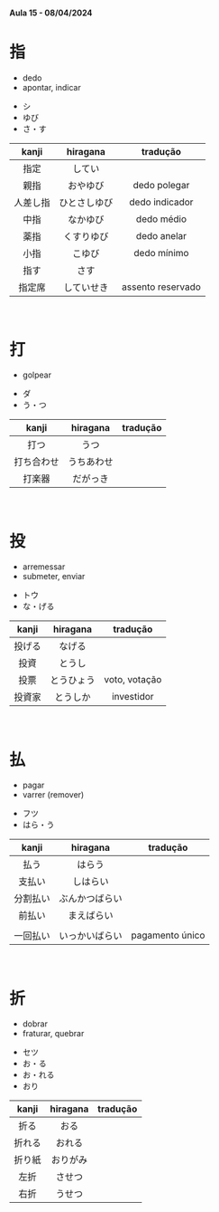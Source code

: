 #### Aula 15 - 08/04/2024


# 指
<ul><li>dedo</li><li>apontar, indicar</li></ul>

<ul><li>シ</li><li>ゆび</li><li>さ・す</li></ul>

| kanji | hiragana | tradução |
|:---:|:---:|:---:|
| 指定 | してい |  |
| 親指 | おやゆび | dedo polegar |
| 人差し指 | ひとさしゆび | dedo indicador |
| 中指 | なかゆび | dedo médio |
| 薬指 | くすりゆび | dedo anelar |
| 小指 | こゆび | dedo mínimo |
| 指す | さす |  |
| 指定席 | していせき | assento reservado |


<br>


# 打
- golpear

<ul><li>ダ</li><li>う・つ</li></ul>

| kanji | hiragana | tradução |
|:---:|:---:|:---:|
| 打つ | うつ |  |
| 打ち合わせ | うちあわせ |  |
| 打楽器 | だがっき |  |

<br>


# 投
<ul><li>arremessar</li><li>submeter, enviar</li></ul>

<ul><li>トウ</li><li>な・げる</li></ul>

| kanji | hiragana | tradução |
|:---:|:---:|:---:|
| 投げる | なげる |  |
| 投資 | とうし |  |
| 投票 | とうひょう | voto, votação |
| 投資家 | とうしか | investidor |

<br>


# 払
<ul><li>pagar</li><li>varrer (remover)</li></ul>

<ul><li>フツ</li><li>はら・う</li></ul>

| kanji | hiragana | tradução |
|:---:|:---:|:---:|
| 払う | はらう |  |
| 支払い | しはらい |  |
| 分割払い | ぶんかつばらい |  |
| 前払い | まえばらい |  |
|  |  |  |
| 一回払い | いっかいばらい | pagamento único |

<br>


# 折
<ul><li>dobrar</li><li>fraturar, quebrar</li></ul>

<ul><li>セツ</li><li>お・る</li><li>お・れる</li><li>おり</li></ul>

| kanji | hiragana | tradução |
|:---:|:---:|:---:|
| 折る | おる |  |
| 折れる | おれる |  |
| 折り紙 | おりがみ |  |
| 左折 | させつ |  |
| 右折 | うせつ |  |